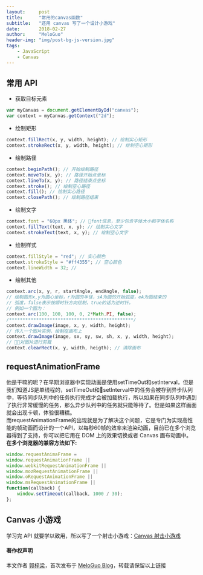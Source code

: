 ```yaml
---
layout:     post
title:      "常用的canvas函数"
subtitle:   "还用 canvas 写了一个设计小游戏"
date:       2018-02-27
author:     "MeloGuo"
header-img: "img/post-bg-js-version.jpg"
tags:
    - JavaScript
    - Canvas
---
```


## 常用 API

* 获取目标元素
```javascript
var myCanvas = document.getElementById("canvas");
var context = myCanvas.getContext("2d");
```
* 绘制矩形
```javascript
context.fillRect(x, y, width, height); // 绘制实心矩形
context.strokeRect(x, y, width, height); // 绘制空心矩形
```
* 绘制路径
```javascript
context.beginPath(); // 开始绘制路径
context.moveTo(x, y); // 路径开始点坐标
context.lineTo(x, y); // 路径结束点坐标
context.stroke(); // 绘制空心路径
context.fill(); // 绘制实心路径
context.closePath(); // 绘制路径结束
```
* 绘制文字
```js
context.font = "60px 黑体"; // font信息，至少包含字体大小和字体名称
context.fillText(text, x, y); // 绘制实心文字
context.strokeText(text, x, y); // 绘制空心文字
```
* 绘制样式
```js
context.fillStyle = "red"; // 实心颜色
context.strokeStyle = "#ff4355"; // 空心颜色
context.lineWidth = 32; // 
```
* 绘制其他
```js
context.arc(x, y, r, startAngle, endAngle, false);
// 绘制圆形x,y为圆心坐标，r为圆的半径，sA为圆的开始弧度，eA为圆结束的
// 弧度，false表示按顺时针方向绘制，true的话为逆时针。  
// 例如一个圆为：  
context.arc(100, 100, 100, 0, 2*Math.PI, false);
/**********************************************/
context.drawImage(image, x, y, width, height);
// 传入一个图片实例，绘制在画布上
context.drawImage(image, sx, sy, sw, sh, x, y, width, height);
// 对图片进行剪裁
context.clearRect(x, y, width, heigth); // 清除画布
```

## requestAnimationFrame

他是干嘛的呢？在早期浏览器中实现动画是使用setTimeOut和setInterval，但是我们知道JS是单线程的，setTimeOut和setInterval中的任务会被存到异步队列中，等待同步队列中的任务执行完成才会被加载执行，所以如果在同步队列中遇到了执行非常缓慢的任务，那么异步队列中的任务就只能等待了。但是如果这样画面就会出现卡顿，体验很糟糕。  
而requestAnimationFrame的出现就是为了解决这个问题，它是专门为实现高性能的帧动画而设计的一个API，以每秒60帧的效率来渲染动画，目前已在多个浏览器得到了支持，你可以把它用在 DOM 上的效果切换或者 Canvas 画布动画中。   
**在多个浏览器的兼容方法如下:**
```js
window.requestAnimaFrame = 
window.requestAnimationFrame ||
window.webkitRequestAnimationFrame ||
window.mozRequestAnimationFrame ||
window.oRequestAnimationFrame ||
window.msRequestAnimationFrame ||
function(callback) {
    window.setTimeout(callback, 1000 / 30);
};
```  

## Canvas 小游戏

学习完 API 就要学以致用，所以写了一个射击小游戏：[Canvas 射击小游戏](https://github.com/MeloGuo/CanvasShotGame)

#### 著作权声明

本文作者 [郭梓梁](https://www.zhihu.com/people/mluka/activities)，首次发布于 [MeloGuo Blog](http://meloguo.com)，转载请保留以上链接
